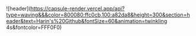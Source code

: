 ![header](https://capsule-render.vercel.app/api?type=waving&&&color=800080:ffc0cb,100:a82da8&height=300&section=header&text=Harin's%20Github&fontSize=60&animation=twinkling 4s&fontcolor=FFF0F0)

<!-- ### Hi there 👋 -->

<!--
**jxharin/jxharin** is a ✨ _special_ ✨ repository because its `README.md` (this file) appears on your GitHub profile.

Here are some ideas to get you started:

- 🔭 I’m currently working on ...
- 🌱 I’m currently learning ...
- 👯 I’m looking to collaborate on ...
- 🤔 I’m looking for help with ...
- 💬 Ask me about ...
- 📫 How to reach me: ...
- 😄 Pronouns: ...
- ⚡ Fun fact: ...
-->
